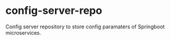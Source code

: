 # config-server-repo
Config server repository to store config paramaters of Springboot microservices.
